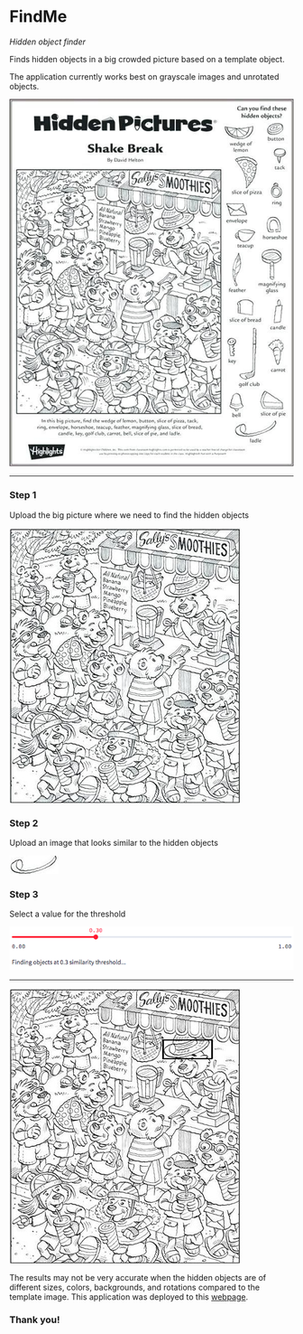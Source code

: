 # FindMe
*Hidden object finder*

Finds hidden objects in a big crowded picture based on a template object.

The application currently works best on grayscale images and unrotated objects.

![Sample Image](/input/ShakeBreak.png)

***

### Step 1

Upload the big picture where we need to find the hidden objects

![Big Picture](/input/ShakeBreak_image.png)

### Step 2

Upload an image that looks similar to the hidden objects

![Hidden Object](/input/ShakeBreak_template2.png)

### Step 3

Select a value for the threshold

![Threshold](/input/Threshold.png)

***

![Object(s) Found](/input/ShakeBreak_result.png)

The results may not be very accurate when the hidden objects are of different sizes, colors, backgrounds, and rotations compared to the template image.
This application was deployed to this [webpage](https://share.streamlit.io/jonathanadamrico/findme/main/main.py).

### Thank you!
